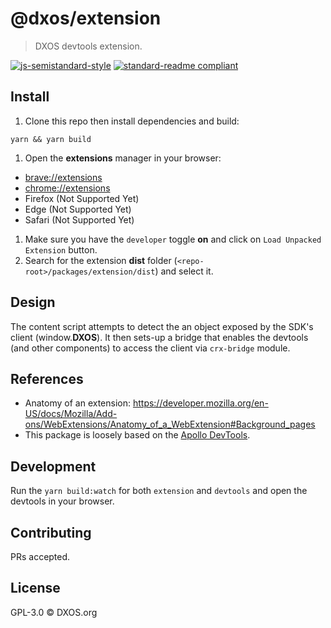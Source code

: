 # @dxos/extension

> DXOS devtools extension.

[![js-semistandard-style](https://img.shields.io/badge/code%20style-semistandard-brightgreen.svg?style=flat-square)](https://github.com/standard/semistandard)
[![standard-readme compliant](https://img.shields.io/badge/readme%20style-standard-brightgreen.svg?style=flat-square)](https://github.com/RichardLitt/standard-readme)

## Install

1. Clone this repo then install dependencies and build:

```
yarn && yarn build
```

1. Open the __extensions__ manager in your browser: 

- [brave://extensions](brave://extensions)
- [chrome://extensions](chrome://extensions)
- Firefox (Not Supported Yet)
- Edge (Not Supported Yet)
- Safari (Not Supported Yet)

1. Make sure you have the `developer` toggle __on__ and click on `Load Unpacked Extension` button.
1. Search for the extension __dist__ folder (`<repo-root>/packages/extension/dist`) and select it.

## Design

The content script attempts to detect the an object exposed by the SDK's client (window.__DXOS__).
It then sets-up a bridge that enables the devtools (and other components) to access the client via `crx-bridge` module.

## References

- Anatomy of an extension: https://developer.mozilla.org/en-US/docs/Mozilla/Add-ons/WebExtensions/Anatomy_of_a_WebExtension#Background_pages
- This package is loosely based on the [Apollo DevTools](https://github.com/apollographql/apollo-client-devtools).

## Development

Run the `yarn build:watch` for both `extension` and `devtools` and open the devtools in your browser.

## Contributing

PRs accepted.

## License

GPL-3.0 © DXOS.org
